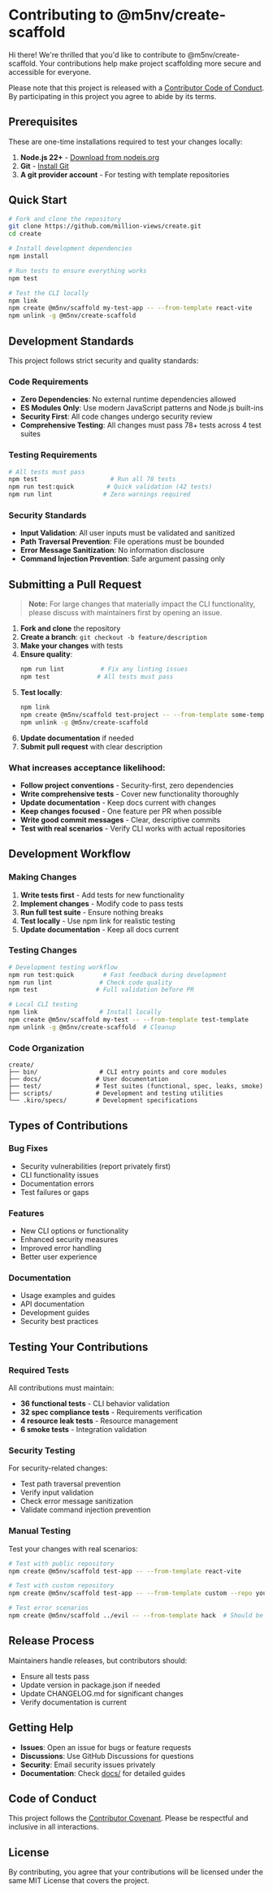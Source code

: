 # Contributing to @m5nv/create-scaffold

Hi there! We're thrilled that you'd like to contribute to @m5nv/create-scaffold. Your contributions help make project scaffolding more secure and accessible for everyone.

Please note that this project is released with a [Contributor Code of Conduct](CODE_OF_CONDUCT.md). By participating in this project you agree to abide by its terms.

## Prerequisites

These are one-time installations required to test your changes locally:

1. **Node.js 22+** - [Download from nodejs.org](https://nodejs.org/)
2. **Git** - [Install Git](https://git-scm.com/downloads)
3. **A git provider account** - For testing with template repositories

## Quick Start

```bash
# Fork and clone the repository
git clone https://github.com/million-views/create.git
cd create

# Install development dependencies
npm install

# Run tests to ensure everything works
npm test

# Test the CLI locally
npm link
npm create @m5nv/scaffold my-test-app -- --from-template react-vite
npm unlink -g @m5nv/create-scaffold
```

## Development Standards

This project follows strict security and quality standards:

### Code Requirements

- **Zero Dependencies**: No external runtime dependencies allowed
- **ES Modules Only**: Use modern JavaScript patterns and Node.js built-ins
- **Security First**: All code changes undergo security review
- **Comprehensive Testing**: All changes must pass 78+ tests across 4 test suites

### Testing Requirements

```bash
# All tests must pass
npm test                    # Run all 78 tests
npm run test:quick         # Quick validation (42 tests)
npm run lint              # Zero warnings required
```

### Security Standards

- **Input Validation**: All user inputs must be validated and sanitized
- **Path Traversal Prevention**: File operations must be bounded
- **Error Message Sanitization**: No information disclosure
- **Command Injection Prevention**: Safe argument passing only

## Submitting a Pull Request

> **Note:** For large changes that materially impact the CLI functionality, please discuss with maintainers first by opening an issue.

1. **Fork and clone** the repository
2. **Create a branch**: `git checkout -b feature/description`
3. **Make your changes** with tests
4. **Ensure quality**:
   ```bash
   npm run lint          # Fix any linting issues
   npm test             # All tests must pass
   ```
5. **Test locally**:
   ```bash
   npm link
   npm create @m5nv/scaffold test-project -- --from-template some-template
   npm unlink -g @m5nv/create-scaffold
   ```
6. **Update documentation** if needed
7. **Submit pull request** with clear description

### What increases acceptance likelihood:

- **Follow project conventions** - Security-first, zero dependencies
- **Write comprehensive tests** - Cover new functionality thoroughly
- **Update documentation** - Keep docs current with changes
- **Keep changes focused** - One feature per PR when possible
- **Write good commit messages** - Clear, descriptive commits
- **Test with real scenarios** - Verify CLI works with actual repositories

## Development Workflow

### Making Changes

1. **Write tests first** - Add tests for new functionality
2. **Implement changes** - Modify code to pass tests
3. **Run full test suite** - Ensure nothing breaks
4. **Test locally** - Use npm link for realistic testing
5. **Update documentation** - Keep all docs current

### Testing Changes

```bash
# Development testing workflow
npm run test:quick        # Fast feedback during development
npm run lint             # Check code quality
npm test                # Full validation before PR

# Local CLI testing
npm link                 # Install locally
npm create @m5nv/scaffold my-test -- --from-template test-template
npm unlink -g @m5nv/create-scaffold  # Cleanup
```

### Code Organization

```
create/
├── bin/                 # CLI entry points and core modules
├── docs/               # User documentation
├── test/               # Test suites (functional, spec, leaks, smoke)
├── scripts/            # Development and testing utilities
└── .kiro/specs/        # Development specifications
```

## Types of Contributions

### Bug Fixes
- Security vulnerabilities (report privately first)
- CLI functionality issues
- Documentation errors
- Test failures or gaps

### Features
- New CLI options or functionality
- Enhanced security measures
- Improved error handling
- Better user experience

### Documentation
- Usage examples and guides
- API documentation
- Development guides
- Security best practices

## Testing Your Contributions

### Required Tests

All contributions must maintain:
- **36 functional tests** - CLI behavior validation
- **32 spec compliance tests** - Requirements verification
- **4 resource leak tests** - Resource management
- **6 smoke tests** - Integration validation

### Security Testing

For security-related changes:
- Test path traversal prevention
- Verify input validation
- Check error message sanitization
- Validate command injection prevention

### Manual Testing

Test your changes with real scenarios:
```bash
# Test with public repository
npm create @m5nv/scaffold test-app -- --from-template react-vite

# Test with custom repository
npm create @m5nv/scaffold test-app -- --from-template custom --repo your-org/templates

# Test error scenarios
npm create @m5nv/scaffold ../evil -- --from-template hack  # Should be blocked
```

## Release Process

Maintainers handle releases, but contributors should:
- Ensure all tests pass
- Update version in package.json if needed
- Update CHANGELOG.md for significant changes
- Verify documentation is current

## Getting Help

- **Issues**: Open an issue for bugs or feature requests
- **Discussions**: Use GitHub Discussions for questions
- **Security**: Email security issues privately
- **Documentation**: Check [docs/](docs/) for detailed guides

## Code of Conduct

This project follows the [Contributor Covenant](CODE_OF_CONDUCT.md). Please be respectful and inclusive in all interactions.

## License

By contributing, you agree that your contributions will be licensed under the same MIT License that covers the project.